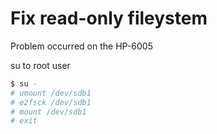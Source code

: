 # Fix read-only fileystem
Problem occurred on the HP-6005

su to root user
```bash
$ su -
# umount /dev/sdb1
# e2fsck /dev/sdb1
# mount /dev/sdb1
# exit
```